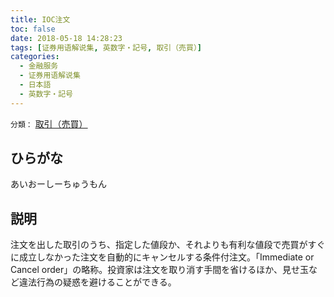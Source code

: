```yaml
---
title: IOC注文
toc: false
date: 2018-05-18 14:28:23
tags: [证券用语解说集, 英数字・記号, 取引（売買）]
categories:
  - 金融服务
  - 证券用语解说集
  - 日本語
  - 英数字・記号
---
```


`分類：` [取引（売買）](/tags/取引（売買）/)

## ひらがな

あいおーしーちゅうもん

## 説明

注文を出した取引のうち、指定した値段か、それよりも有利な値段で売買がすぐに成立しなかった注文を自動的にキャンセルする条件付注文。「Immediate or Cancel order」の略称。投資家は注文を取り消す手間を省けるほか、見せ玉など違法行為の疑惑を避けることができる。
